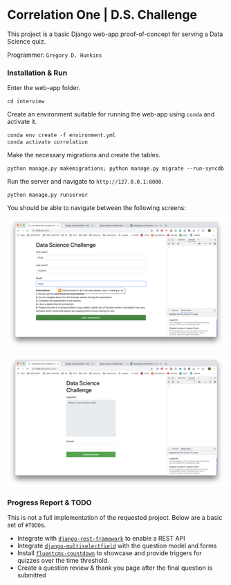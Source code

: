 # Correlation One | D.S. Challenge

This project is a basic Django web-app proof-of-concept for serving a Data Science quiz.

Programmer: `Gregory D. Hunkins`

### Installation & Run

Enter the web-app folder.

```
cd interview
```
Create an environment suitable for running the web-app using `conda` and activate it.

```
conda env create -f environment.yml
conda activate correlation
```

Make the necessary migrations and create the tables.

```
python manage.py makemigrations; python manage.py migrate --run-syncdb
```

Run the server and navigate to `http://127.0.0.1:8000`.

```
python manage.py runserver
```

You should be able to navigate between the following screens:

![alt text](https://raw.githubusercontent.com/ghunkins/correlation-quiz/master/readme_imgs/signup.png)

![alt text](https://raw.githubusercontent.com/ghunkins/correlation-quiz/master/readme_imgs/question.png)


### Progress Report & TODO

This is not a full implementation of the requested project. Below are a basic set of `#TODO`s.

- Integrate with [`django-rest-framework`](https://www.django-rest-framework.org/) to enable a REST API
- Integrate [`django-multiselectfield`](https://pypi.org/project/django-multiselectfield/) with the question model and forms
- Install [`fluentcms-countdown`](https://github.com/django-fluent/fluentcms-countdown) to showcase and provide triggers for quizzes over the time threshold.
- Create a question review & thank you page after the final question is submitted


